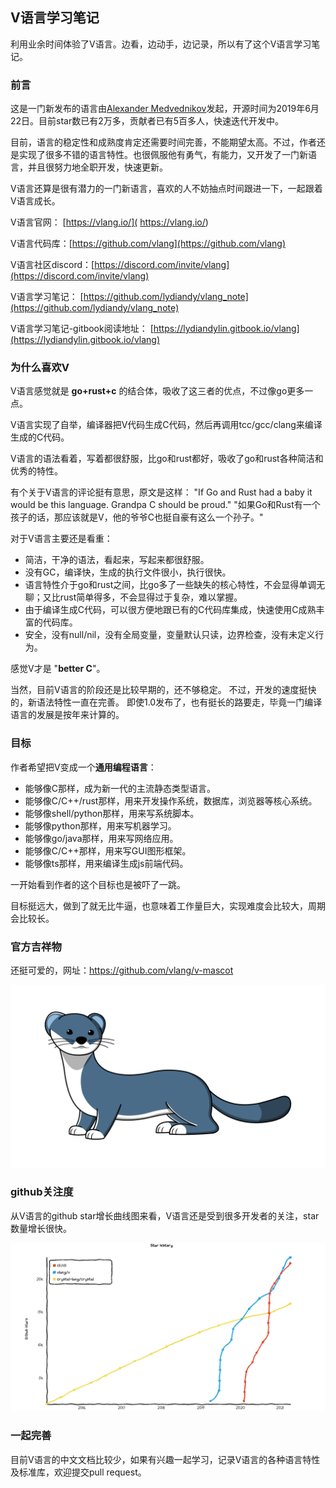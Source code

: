 

## V语言学习笔记

利用业余时间体验了V语言。边看，边动手，边记录，所以有了这个V语言学习笔记。

### 前言

这是一门新发布的语言由[Alexander Medvednikov](https://github.com/medvednikov)发起，开源时间为2019年6月22日。目前star数已有2万多，贡献者已有5百多人，快速迭代开发中。

目前，语言的稳定性和成熟度肯定还需要时间完善，不能期望太高。不过，作者还是实现了很多不错的语言特性。也很佩服他有勇气，有能力，又开发了一门新语言，并且很努力地全职开发，快速更新。

V语言还算是很有潜力的一门新语言，喜欢的人不妨抽点时间跟进一下，一起跟着V语言成长。

V语言官网： [https://vlang.io/]( https://vlang.io/)

V语言代码库：[https://github.com/vlang](https://github.com/vlang)

V语言社区discord：[https://discord.com/invite/vlang](https://discord.com/invite/vlang)

V语言学习笔记： [https://github.com/lydiandy/vlang_note](https://github.com/lydiandy/vlang_note)

V语言学习笔记-gitbook阅读地址： [https://lydiandylin.gitbook.io/vlang](https://lydiandylin.gitbook.io/vlang)

### **为什么喜欢V**

V语言感觉就是 **go+rust+c** 的结合体，吸收了这三者的优点，不过像go更多一点。

V语言实现了自举，编译器把V代码生成C代码，然后再调用tcc/gcc/clang来编译生成的C代码。

V语言的语法看着，写着都很舒服，比go和rust都好，吸收了go和rust各种简洁和优秀的特性。

有个关于V语言的评论挺有意思，原文是这样：
"If Go and Rust had a baby it would be this language. Grandpa C should be proud."
"如果Go和Rust有一个孩子的话，那应该就是V，他的爷爷C也挺自豪有这么一个孙子。"

对于V语言主要还是看重：

- 简洁，干净的语法，看起来，写起来都很舒服。
- 没有GC，编译快，生成的执行文件很小，执行很快。
- 语言特性介于go和rust之间，比go多了一些缺失的核心特性，不会显得单调无聊；又比rust简单得多，不会显得过于复杂，难以掌握。
- 由于编译生成C代码，可以很方便地跟已有的C代码库集成，快速使用C成熟丰富的代码库。
- 安全，没有null/nil，没有全局变量，变量默认只读，边界检查，没有未定义行为。

感觉V才是 "**better C**"。

当然，目前V语言的阶段还是比较早期的，还不够稳定。
不过，开发的速度挺快的，新语法特性一直在完善。
即使1.0发布了，也有挺长的路要走，毕竟一门编译语言的发展是按年来计算的。

### 目标

作者希望把V变成一个**通用编程语言**：

- 能够像C那样，成为新一代的主流静态类型语言。
- 能够像C/C++/rust那样，用来开发操作系统，数据库，浏览器等核心系统。
- 能够像shell/python那样，用来写系统脚本。
- 能够像python那样，用来写机器学习。
- 能够像go/java那样，用来写网络应用。
- 能够像C/C++那样，用来写GUI图形框架。
- 能够像ts那样，用来编译生成js前端代码。

一开始看到作者的这个目标也是被吓了一跳。

目标挺远大，做到了就无比牛逼，也意味着工作量巨大，实现难度会比较大，周期会比较长。

### 官方吉祥物

还挺可爱的，网址：https://github.com/vlang/v-mascot

![veasel](image/veasel.svg)

### github关注度

从V语言的github star增长曲线图来看，V语言还是受到很多开发者的关注，star数量增长很快。

![v增长曲线202104](image/v增长曲线202104.png)

### **一起完善**

目前V语言的中文文档比较少，如果有兴趣一起学习，记录V语言的各种语言特性及标准库，欢迎提交pull request。
